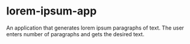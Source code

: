 # lorem-ipsum-app
An application that generates lorem ipsum paragraphs of text. The user enters number of paragraphs and gets the desired text.
